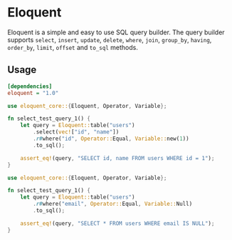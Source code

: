 # Eloquent

Eloquent is a simple and easy to use SQL query builder. The query builder supports `select`, `insert`, `update`, `delete`, `where`, `join`, `group_by`, `having`, `order_by`, `limit`, `offset` and `to_sql` methods.

## Usage

```ini
[dependencies]
eloquent = "1.0"
```

```rust
use eloquent_core::{Eloquent, Operator, Variable};

fn select_test_query_1() {
    let query = Eloquent::table("users")
        .select(vec!["id", "name"])
        .r#where("id", Operator::Equal, Variable::new(1))
        .to_sql();

    assert_eq!(query, "SELECT id, name FROM users WHERE id = 1");
}
```

```rust
use eloquent_core::{Eloquent, Operator, Variable};

fn select_test_query_1() {
    let query = Eloquent::table("users")
        .r#where("email", Operator::Equal, Variable::Null)
        .to_sql();

    assert_eq!(query, "SELECT * FROM users WHERE email IS NULL");
}
```
